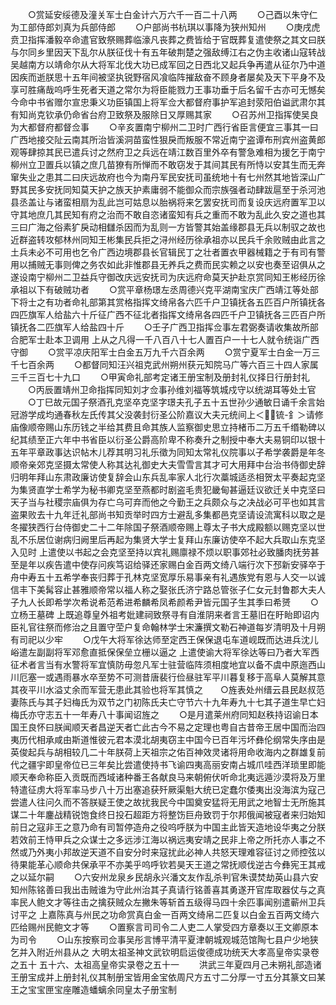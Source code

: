 <!-- { "loadSidebar": true } -->
　　○赏延安绥德及潼关军士白金计六万六千一百二十八两
　　○己酉以朱守仁为工部侍郎刘真为兵部侍郎
　　○户部尚书杭琪以事降为狭州知州
　　○庚戌虎贲卫指挥潘毅卒命遣官致祭赐葬临濠凡丧葬之费皆给于官既葬复遣使祭之其文曰朕与尔同乡里因天下乱尔从朕征伐十有五年破荆楚之强敌缚江右之伪主收诸山寇转战吴越南方以靖命尔从大将军北伐大功已成军回之日西北又起兵争再遣从征尔乃中道因疾而逝朕思十五年间被坚执锐野宿风飡临阵摧敌奋不顾身者屡矣及天下平身不及享可胜痛哉呜呼生死者天道之常尔为将臣能戮力王事功垂于后名留千古亦可无憾矣今命中书省赠尔宣忠秉义功臣镇国上将军佥大都督府事护军追封荥阳伯谥武肃尔其有知尚克钦承仍命省台府卫致祭及服除日又厚赐其家
　　○召苏州卫指挥使吴良为大都督府都督佥事
　　○辛亥置南宁柳州二卫时广西行省臣言便宜三事其一曰广西地接交阯云南其所治皆溪洞苗蛮性狠戾而叛服不常近南宁盗谭布刑宾州盗黄郎观等肆掠其民已遣兵讨之然府卫之兵远在靖江数百里外卒有警急难相为援乞于南宁柳州立卫置兵以镇之庶几苗獠有所惮而不敢窃发于其间其民有所恃以安其生而无奔窜失业之患其二曰庆远故府也今为南丹军民安抚司虽统地十有七州然其地皆深山广野其民多安抚同知莫天护之族天护素庸弱不能御众而宗族强者动肆跋扈至于杀河池县丞盖让与诸蛮相扇为乱此岂可姑息以胎祸将来乞罢安抚司而复设庆远府置军卫以守其地庶几其民知有府之治而不敢自恣诸蛮知有兵之重而不敢为乱此久安之道也其三曰广海之俗素犷戾动相讎杀因而为乱则一方皆警其始盖缘郡县无兵以制驭之故也近群盗转攻郁林州同知王彬集民兵拒之浔州经历徐承祖亦以民兵千余败贼由此言之土兵未必不可用也乞令广西边境郡县长官辑民丁之壮者置衣甲器械籍之于有司有警用以捕贼无事则俾之务农如此非惟郡县无养兵之费而民实赖之以安也奏至诏俱从之遂设南宁柳州二卫益兵守御改庆远安抚司为庆远府命莫天护赴京赏同知王彬经历徐承祖以下有破贼功者
　　○赏平章杨璟左丞周德兴克平湖南宝庆广西靖江等处部下将士之有功者命礼部第其赏格指挥文绮帛各六匹千户卫镇抚各五匹百户所镇抚各四匹旗军人给盐六十斤征广西不征北者指挥文绮帛各四匹千户卫镇抚各三匹百户所镇抚各二匹旗军人给盐四十斤
　　○壬子广西卫指挥佥事左君弼奏请收集故所部合肥军士赴本卫调用  上从之凡得一千八百八十七人置百户一十七人就令统诣广西守御
　　○赏平凉庆阳军士白金五万九千六百余两
　　○赏宁夏军士白金一万三千七百余两
　　○都督同知汪兴祖克武州朔州获元知院马广等六百三十四人家属三千三百七十九口
　　○甲寅命礼部考定诸王册宝制及册封礼仪择日行册封礼
　　○丙辰置靖州卫命指挥同知刘才佥事孙维刘福等筑城戍守以统湖耳等处土官
　　○丁巳故元国子祭酒孔克坚卒克坚字璟夫孔子五十五世孙少通敏日诵千余言始冠游学成均通春秋左氏传其父没袭封衍圣公阶嘉议大夫元统间上＜锍-釒＞请修庙像顺帝赐山东历钱之半给其费且命其族人监察御史思立持楮币二万五千缗勒碑以纪其绩至正六年中书省臣以衍圣公爵高阶卑不称奏升之制授中奉大夫易铜印以银十五年平章政事达识帖木儿荐其明习礼乐徵为同知太常礼仪院事以子希学袭爵是年冬顺帝亲郊克坚摄太常使人称其达礼御史大夫雪雪言其才可大用拜中台治书侍御史辞归明年拜山东肃政廉访使复辞会山东兵乱率家人北行次藁城适丞相贺太平奏起克坚为集贤直学士希学为秘书卿克坚至燕都时剧盗毛贵犯畿甸甚逼廷议欲迁关中克坚曰天子当与社稷宗庙俱为存亡乌可弃而他之今勤王之兵颇众与之决战必可平也如其言盗果败去十九年迁礼部尚书知贡举时四方士避乱多集都邑克坚请设流寓科以取之是冬擢狭西行台侍御史二十二年除国子祭酒顺帝赐上尊太子书大成殿额以赐克坚以世乱不乐居位谢病归阙里后再起为集贤大学士复拜山东廉访使卒不起大兵取山东克坚入见时  上遣使以书起之会克坚至持以宾礼赐廪禄不烦以职事郊社必致膰肉抚劳甚至是年以疾告遣中使存问疾笃诏给驿还家赐白金百两文绮八端行次下邳新安驿卒于舟中寿五十五希学奉丧归葬于孔林克坚宽厚乐易事亲有礼遇族党有恩与人交一以诚信丰下美髯容止甚雅顺帝常以福人称之娶张氏济宁路总管张子仁女元封鲁郡大夫人子九人长即希学次希说希范希进希麟希凤希颜希尹皆元国子生其季曰希赟
　　○立杨王墓碑  上既追尊皇外祖考妣建祠致祭寻有自淮阴来者言王墓旧在盱眙即诏内臣礼官往祭而修治之且置守茔户复命翰林学士宋濂撰文勒石神道每岁清明及十月朔有司祀以少牢
　　○戊午大将军徐达师至定西王保保退屯车道岘既而达进兵沈儿峪遣左副副将军邓愈直抵保保垒立栅以逼之  上遣使谕大将军徐达等曰乃者大军西征术者言当有水警将军宜慎防毋忽凡军士驻营临阵须相度地宜以备不虞中原迤西山川厄塞一或遇雨暴水卒至势不可测昔唐裴行俭昼驻军平川暮复移于高阜人莫解其意其夜平川水溢丈余而军营无患此其验也将军其慎之　　○旌表处州缙云县民赵叔范妻陈氏与其子妇梅氏为双节之门初陈氏夫亡守节六十九年寿九十七其子道生早亡妇梅氏亦守志五十一年寿八十事闻诏旌之
　　○是月遣莱州府同知赵秩持诏谕日本国王良怀曰朕闻顺天者昌逆天者亡此古今不易之定理也粤自古昔帝王居中国而治四夷历代相承咸由斯道惟彼元君本漠北胡夷窃主中国今已百年污坏彝伦纲常失序由是英俊起兵与胡相较几二十年朕荷上天祖宗之佑百神效灵诸将用命收海内之群雄复前代之疆宇即皇帝位已三年矣比尝遣使持书飞谕四夷高丽安南占城爪哇西洋琐里即能顺天奉命称臣入贡既而西域诸种番王各献良马来朝俯伏听命北夷远遁沙漠将及万里特遣征虏大将军率马步八十万出塞追获歼厥渠魁大统已定蠢尔倭夷出没海滨为寇己尝遣人往问久而不答朕疑王使之故扰我民今中国奠安猛将无用武之地智士无所施其谋二十年鏖战精锐饱食终日投石超距方将整饬巨舟致罚于尔邦俄闻被寇者来归始知前日之寇非王之意乃命有司暂停造舟之役呜呼朕为中国主此皆天造地设华夷之分朕若效前王恃甲兵之众谋士之多远涉江海以祸远夷安靖之民非上帝之所托亦人事之不然或乃外夷小邦故逆天道不自安分时来寇扰此必神人共怒天理难容征讨之师控弦以待果能革心顺命共保承平不亦美乎呜呼钦若昊天王道之常抚顺伐逆古今彝宪王其戒之以延尔嗣
　　○六安州龙泉乡民胡永兴潘文友作乱杀判官朱谟焚劫英山县六安知州陈铭善曰我出击贼谁为守此州治其子真请行铭善喜其勇遂开官库取器仗与之真率民人鲍文才等往击之擒获贼众左撇朱等斩首五级得马四十余匹事闻别遣蕲州卫兵讨平之  上嘉陈真与州民之功命赏真白金一百两文绮帛二匹复以白金五百两文绮六匹给赐州民鲍文才等
　　○置察言司司令二人吏二人掌受四方章奏以王文卿原本为司令
　　○山东按察司佥事吴彤言博平清平夏津朝城观城范馆陶七县户少地狭乞并入附近州县从之
大明太祖圣神文武钦明启运俊德成功统天大孝高皇帝实录卷之五十
五十六、太祖高皇帝实录卷之五十一
　　洪武三年夏四月己未朔礼部造诸王册宝成并上册封礼仪其制册宝皆用金宝依周尺方五寸二分厚一寸五分其篆文曰某王之宝宝匣宝座雕造蟠螭余同皇太子册宝制
